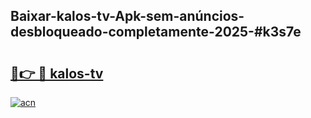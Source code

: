 ## Baixar-kalos-tv-Apk-sem-anúncios-desbloqueado-completamente-2025-#k3s7e

# <h2><a href="https://ainizakaria.my?title=kalos-tv&ref=20M">🔗👉 🔴 kalos-tv</a></h2>

[![acn](https://github.com/user-attachments/assets/0f9c940e-d8b0-45ae-aac7-cd30a18b3e1c)](https://ainizakaria.my?title=kalos-tv&ref=20M)

